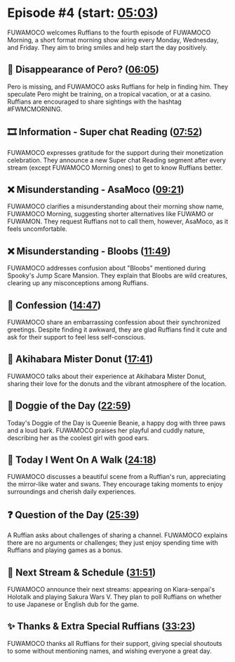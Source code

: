 # Episode #4 (start: [05:03](https://youtu.be/cS_4XGXUOeg?t=05m03s))

FUWAMOCO welcomes Ruffians to the fourth episode of FUWAMOCO Morning, a short format morning show airing every Monday, Wednesday, and Friday. They aim to bring smiles and help start the day positively.

## 💜 Disappearance of Pero? ([06:05](https://youtu.be/cS_4XGXUOeg?t=06m05s))

Pero is missing, and FUWAMOCO asks Ruffians for help in finding him. They speculate Pero might be training, on a tropical vacation, or at a casino. Ruffians are encouraged to share sightings with the hashtag #FWMCMORNING.

## 🎞️ Information - Super chat Reading ([07:52](https://youtu.be/cS_4XGXUOeg?t=07m52s))

FUWAMOCO expresses gratitude for the support during their monetization celebration. They announce a new Super chat Reading segment after every stream (except FUWAMOCO Morning ones) to get to know Ruffians better.

## ❌ Misunderstanding - AsaMoco ([09:21](https://youtu.be/cS_4XGXUOeg?t=09m21s))

FUWAMOCO clarifies a misunderstanding about their morning show name, FUWAMOCO Morning, suggesting shorter alternatives like FUWAMO or FUWAMON. They request Ruffians not to call them, however, AsaMoco, as it feels uncomfortable.

## ❌ Misunderstanding - Bloobs ([11:49](https://youtu.be/cS_4XGXUOeg?t=11m49s))

FUWAMOCO addresses confusion about "Bloobs" mentioned during Spooky's Jump Scare Mansion. They explain that Bloobs are wild creatures, clearing up any misconceptions among Ruffians.

## 🙊 Confession ([14:47](https://youtu.be/cS_4XGXUOeg?t=14m47s))

FUWAMOCO share an embarrassing confession about their synchronized greetings. Despite finding it awkward, they are glad Ruffians find it cute and ask for their support to feel less self-conscious.

## 🍩 Akihabara Mister Donut ([17:41](https://youtu.be/cS_4XGXUOeg?t=17m41s))

FUWAMOCO talks about their experience at Akihabara Mister Donut, sharing their love for the donuts and the vibrant atmosphere of the location.

## 🐶 Doggie of the Day ([22:59](https://youtu.be/cS_4XGXUOeg?t=22m59s))

Today's Doggie of the Day is Queenie Beanie, a happy dog with three paws and a loud bark. FUWAMOCO praises her playful and cuddly nature, describing her as the coolest girl with good ears.

## 🚶 Today I Went On A Walk ([24:18](https://youtu.be/cS_4XGXUOeg?t=24m18s))

FUWAMOCO discusses a beautiful scene from a Ruffian's run, appreciating the mirror-like water and swans. They encourage taking moments to enjoy surroundings and cherish daily experiences.

## ❓ Question of the Day ([25:39](https://youtu.be/cS_4XGXUOeg?t=25m39s))

A Ruffian asks about challenges of sharing a channel. FUWAMOCO explains there are no arguments or challenges; they just enjoy spending time with Ruffians and playing games as a bonus.

## 📅 Next Stream & Schedule ([31:51](https://youtu.be/cS_4XGXUOeg?t=31m51s))

FUWAMOCO announce their next streams: appearing on Kiara-senpai's Holotalk and playing Sakura Wars V. They plan to poll Ruffians on whether to use Japanese or English dub for the game.

## ✨ Thanks & Extra Special Ruffians ([33:23](https://youtu.be/cS_4XGXUOeg?t=33m23s))

FUWAMOCO thanks all Ruffians for their support, giving special shoutouts to some without mentioning names, and wishing everyone a great day.
